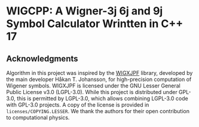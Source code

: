 # WIGCPP: A Wigner-3j 6j and 9j Symbol Calculator Wrintten in C++ 17

## Acknowledgments

Algorithm in this project was inspired by the [WIGXJPF](https://fy.chalmers.se/subatom/wigxjpf/) library, 
developed by the main developer Håkan T. Johansson, for high-precision computation of Wigener symbols. 
WIGXJPF is licensed under the GNU Lesser General Public License v3.0 (LGPL-3.0). While this project is distributed
 under GPL-3.0, this is permitted by LGPL-3.0, which allows combining LGPL-3.0 code with GPL-3.0 projects.
A copy of the license is provided in `licenses/COPYING.LESSER`. 
We thank the authors for their open contribution to computational physics. 
